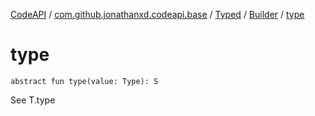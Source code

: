 [CodeAPI](../../../index.md) / [com.github.jonathanxd.codeapi.base](../../index.md) / [Typed](../index.md) / [Builder](index.md) / [type](.)

# type

`abstract fun type(value: Type): S`

See T.type

